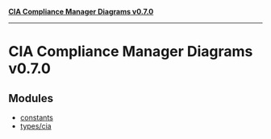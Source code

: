 [**CIA Compliance Manager Diagrams v0.7.0**](README.md)

***

# CIA Compliance Manager Diagrams v0.7.0

## Modules

- [constants](constants/README.md)
- [types/cia](types/cia/README.md)
